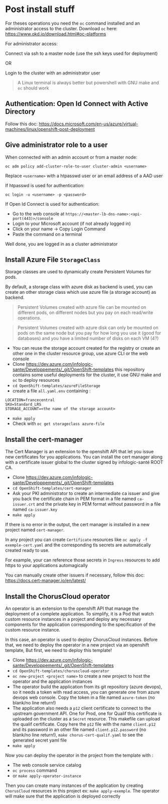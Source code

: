 # Post install stuff

For theses operations you need the `oc` command installed and an administrator access to the cluster.
Download `oc` here: https://www.okd.io/download.html#oc-platforms

For administrator access:

Connect via ssh to a master node (use the ssh keys used for deployment)

  OR

Login to the cluster with an administrator user 


> A Linux terminal is always better but powershell with GNU make and `oc` should work


## Authentication: Open Id Connect with Active Directory

Follow this doc: https://docs.microsoft.com/en-us/azure/virtual-machines/linux/openshift-post-deployment

## Give administrator role to a user

When connected with an admin account or from a master node:

`oc adm policy add-cluster-role-to-user cluster-admin <username>`

Replace `<username>` with a htpasswd user or an email address of a AAD user

If htpasswd is used for authentication: 

`oc login -u <username> -p <password>`

If Open Id Connect is used for authentication: 

- Go to the web console at `https://<master-lb-dns-name>:<api-port(443)>/console`
- Login to your Microsoft account (if not already logged in)
- Click on your name -> Copy Login Command
- Paste the command on a terminal

Well done, you are logged in as a cluster administrator

## Install Azure File `StorageClass`

Storage classes are used to dynamically create Persistent Volumes for pods.

By default, a storage class with azure disk as backend is used, you can create an other storage class which use azure file (a storage account) as backend.

> Persistent Volumes created with azure file can be mounted on different pods, on different nodes but you pay on each read/write operations.

> Persistent Volumes created with azure disk can only be mounted on pods on the same node but you pay for how long you use it (good for databases) and you have a limited number of disks on each VM (4?)

- You can reuse the storage account created for the registry or create an other one in the cluster resource group, use azure CLI or the web console
- Clone https://dev.azure.com/infologic-sante/Developpements/_git/OpenShift-templates
  this repository contains some useful deployments for the cluster, it use GNU make and `oc` to deploy resources
- `cd OpenShift-templates/azureFileStorage`
- create a file `all.yaml.env` containing :
```
LOCATION=francecentral
SKU=Standard_LRS
STORAGE_ACCOUNT=<the name of the storage account>
```
- `make apply`
- Check with `oc get storageclass azure-file`

## Install the cert-manager

The Cert Manager is an extension to the openshift API that let you issue new certificates for you applications.
You can install the cert manager along with a certificate issuer global to the cluster signed by infologic-santé ROOT CA.

- Clone https://dev.azure.com/infologic-sante/Developpements/_git/OpenShift-templates
- `cd OpenShift-templates/cert-manager`
- Ask your PKI administrator to create an intermediate ca issuer and give you back the certificate chain in PEM format in a file named `ca-issuer.crt` and the private key in PEM format without password in a file named `ca-issuer.key`
- `make apply`

If there is no error in the output, the cert manager is installed in a new project named `cert-manager`.

In any project you can create `Certificate` resources like `oc apply -f exemple-cert.yaml` and the corresponding tls secrets are automatically created ready to use.

For example, your can reference those secrets in `Ingress` resources to add https to your applications automagically

You can manually create other issuers if necessary, follow this doc: https://docs.cert-manager.io/en/latest/

## Install the ChorusCloud operator

An operator is an extension to the openshift API that manage the deployment of a complete application. 
To simplify, it is a Pod that watch custom resource instances in a project and deploy any necessary components for the application corresponding to the specification of the custom resource instance.

In this case, an operator is used to deploy ChorusCloud instances.
Before that, we need to deploy the operator in a new project via an openshift template,
But first, we need to deploy this template!

- Clone https://dev.azure.com/infologic-sante/Developpements/_git/OpenShift-templates
- `cd OpenShift-templates/choruscloud-operator`
- `oc new-project <project name>` to create a new project to host the operator and the application instances
- The operator build the application from its git repository (azure devops), so it needs a token with read access, you can generate one from azure devops web console. Copy the token in a file named `azure-token` (no blank/no line return!)
- The application also needs a `p12` client certificate to connect to the upstream government API. One for Prod, one for Qualif this certificate is uploaded on the cluster as a `Secret` resource. 
  This makefile can upload the qualif certificate. Copy here the `p12` file with the name `client.p12` and its password in an other file named `client.p12.password` (no blank/no line return!), `make chorus-cert-qualif.yaml` to see the generated secret yaml file
- `make apply`

Now you can deploy the operator in the project from the template with :

- The web console service catalog
- `oc process` command 
- or `make apply-operator-instance`

Then you can create many instances of the application by creating `ChorusCloud` resources in this project ex: `make apply-exemple`. The operator will make sure that the application is deployed correctly

